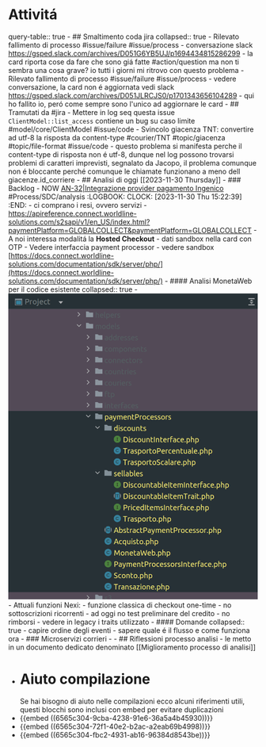 # Attivitá
query-table:: true
	- ## Smaltimento coda jira
	  collapsed:: true
		- Rilevato fallimento di processo #issue/failure #issue/process
			- conversazione slack https://gsped.slack.com/archives/D051G6YB5UJ/p1694434815286299
			- la card riporta cose da fare che sono giá fatte #action/question ma non ti sembra una cosa grave? io tutti i giorni mi ritrovo con questo problema
		- Rilevato fallimento di processo #issue/failure #issue/process
			- vedere conversazione, la card non é aggiornata vedi slack https://gsped.slack.com/archives/D051JLRCJS0/p1701343656104289
			- qui ho fallito io, peró come sempre sono l'unico ad aggiornare le card
	- ## Tramutati da #jira
		- Mettere in log seq questa issue `ClientModel::list_access` contiene un bug su caso limite #model/core/ClientModel #issue/code
		- Svincolo giacenza TNT: convertire ad utf-8 la risposta da content-type #courier/TNT #topic/giacenza #topic/file-format #issue/code
			- questo problema si manifesta perche il content-type di risposta non é utf-8, dunque nel log possono trovarsi problemi di caratteri imprevisti, segnalato da Jacopo, il problema comunque non é bloccante perché comunque le chiamate funzionano a meno dell giacenze.id_corriere
	- ## Analisi di oggi [[2023-11-30 Thursday]]
		- ### Backlog
			- NOW [AN-32|Integrazione provider pagamento Ingenico](https://gsped.atlassian.net/browse/AN-32) #Process/SDC/analysis
			  :LOGBOOK:
			  CLOCK: [2023-11-30 Thu 15:22:39]
			  :END:
				- ci comprano i resi, ovvero servizi
				- https://apireference.connect.worldline-solutions.com/s2sapi/v1/en_US/index.html?paymentPlatform=GLOBALCOLLECT&paymentPlatform=GLOBALCOLLECT
				- A noi interessa modalitá la **Hosted Checkout**
				- dati sandbox nella card con OTP
				- Vedere interfaccia payment processor
				- vedere sandbox [https://docs.connect.worldline-solutions.com/documentation/sdk/server/php/](https://docs.connect.worldline-solutions.com/documentation/sdk/server/php/)
				- #### Analisi MonetaWeb per il codice esistente
				  collapsed:: true
					- ![image.png](../assets/image_1701350885289_0.png)
					- Attuali funzioni Nexi:
						- funzione classica di checkout one-time
						- no sottoscrizioni ricorrenti
						- ad oggi no test preliminare del credito
						- no rimborsi
						- vedere in legacy i traits utilizzato
				- #### Domande
				  collapsed:: true
					- capire ordine degli eventi
					- sapere quale é il flusso e come funziona ora
			- ### Microservizi corrieri
				-
	- ## Riflessioni processo analisi
		- le metto in un documento dedicato denominato [[Miglioramento processo di analisi]]
- # Aiuto compilazione
  Se hai bisogno di aiuto nelle compilazioni ecco alcuni riferimenti utili, questi blocchi sono inclusi con embed per evitare duplicazioni
- {{embed ((6565c304-9cba-4238-91e6-36a5a4b45930))}}
- {{embed ((6565c304-72f1-40e2-b2ac-a2eab69b4998))}}
- {{embed ((6565c304-fbc2-4931-ab16-96384d8543be))}}